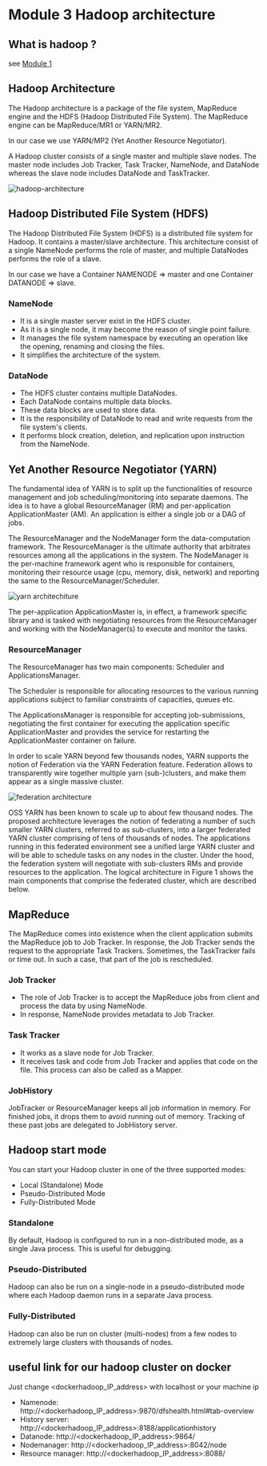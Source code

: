 # Module 3 Hadoop architecture

## What is hadoop ?

see [Module 1](module_1.md)

## Hadoop Architecture

The Hadoop architecture is a package of the file system, MapReduce engine and the HDFS (Hadoop Distributed File System). The MapReduce engine can be MapReduce/MR1 or YARN/MR2.

In our case we use YARN/MP2 (Yet Another Resource Negotiator).

A Hadoop cluster consists of a single master and multiple slave nodes. The master node includes Job Tracker, Task Tracker, NameNode, and DataNode whereas the slave node includes DataNode and TaskTracker.



![hadoop-architecture](img/hadoop-architecture.png)

## Hadoop Distributed File System (HDFS)

The Hadoop Distributed File System (HDFS) is a distributed file system for Hadoop. It contains a master/slave architecture. This architecture consist of a single NameNode performs the role of master, and multiple DataNodes performs the role of a slave.

In our case we have a Container NAMENODE => master and one Container DATANODE => slave.

### NameNode

* It is a single master server exist in the HDFS cluster.
* As it is a single node, it may become the reason of single point failure.
* It manages the file system namespace by executing an operation like the opening, renaming and closing the files.
* It simplifies the architecture of the system.

### DataNode

* The HDFS cluster contains multiple DataNodes.
* Each DataNode contains multiple data blocks.
* These data blocks are used to store data.
* It is the responsibility of DataNode to read and write requests from the file system's clients.
* It performs block creation, deletion, and replication upon instruction from the NameNode.


## Yet Another Resource Negotiator (YARN)

The fundamental idea of YARN is to split up the functionalities of resource management and job scheduling/monitoring into separate daemons. The idea is to have a global ResourceManager (RM) and per-application ApplicationMaster (AM). An application is either a single job or a DAG of jobs.

The ResourceManager and the NodeManager form the data-computation framework. The ResourceManager is the ultimate authority that arbitrates resources among all the applications in the system. The NodeManager is the per-machine framework agent who is responsible for containers, monitoring their resource usage (cpu, memory, disk, network) and reporting the same to the ResourceManager/Scheduler.

![yarn architechiture](img/yarn_architecture.gif)

The per-application ApplicationMaster is, in effect, a framework specific library and is tasked with negotiating resources from the ResourceManager and working with the NodeManager(s) to execute and monitor the tasks.

### ResourceManager
The ResourceManager has two main components: Scheduler and ApplicationsManager.

The Scheduler is responsible for allocating resources to the various running applications subject to familiar constraints of capacities, queues etc.

The ApplicationsManager is responsible for accepting job-submissions, negotiating the first container for executing the application specific ApplicationMaster and provides the service for restarting the ApplicationMaster container on failure.

In order to scale YARN beyond few thousands nodes, YARN supports the notion of Federation via the YARN Federation feature. Federation allows to transparently wire together multiple yarn (sub-)clusters, and make them appear as a single massive cluster.

![federation architecture](img/federation_architecture.png)

OSS YARN has been known to scale up to about few thousand nodes. The proposed architecture leverages the notion of federating a number of such smaller YARN clusters, referred to as sub-clusters, into a larger federated YARN cluster comprising of tens of thousands of nodes. The applications running in this federated environment see a unified large YARN cluster and will be able to schedule tasks on any nodes in the cluster. Under the hood, the federation system will negotiate with sub-clusters RMs and provide resources to the application. The logical architecture in Figure 1 shows the main components that comprise the federated cluster, which are described below.

## MapReduce

The MapReduce comes into existence when the client application submits the MapReduce job to Job Tracker. In response, the Job Tracker sends the request to the appropriate Task Trackers. Sometimes, the TaskTracker fails or time out. In such a case, that part of the job is rescheduled.

### Job Tracker

* The role of Job Tracker is to accept the MapReduce jobs from client and process the data by using NameNode.
* In response, NameNode provides metadata to Job Tracker.

### Task Tracker
* It works as a slave node for Job Tracker.
* It receives task and code from Job Tracker and applies that code on the file. This process can also be called as a Mapper.

### JobHistory
JobTracker or ResourceManager keeps all job information in memory. For finished jobs, it drops them to avoid running out of memory. Tracking of these past jobs are delegated to JobHistory server.

## Hadoop start mode
You can start your Hadoop cluster in one of the three supported modes:

* Local (Standalone) Mode
* Pseudo-Distributed Mode
* Fully-Distributed Mode

### Standalone
By default, Hadoop is configured to run in a non-distributed mode, as a single Java process. This is useful for debugging.

### Pseudo-Distributed
Hadoop can also be run on a single-node in a pseudo-distributed mode where each Hadoop daemon runs in a separate Java process.

### Fully-Distributed
Hadoop can also be run on cluster (multi-nodes) from a few nodes to extremely large clusters with thousands of nodes.

## useful link for our hadoop cluster on docker

Just change <dockerhadoop_IP_address> with localhost or your machine ip

* Namenode: http://<dockerhadoop_IP_address>:9870/dfshealth.html#tab-overview
* History server: http://<dockerhadoop_IP_address>:8188/applicationhistory
* Datanode: http://<dockerhadoop_IP_address>:9864/
* Nodemanager: http://<dockerhadoop_IP_address>:8042/node
* Resource manager: http://<dockerhadoop_IP_address>:8088/